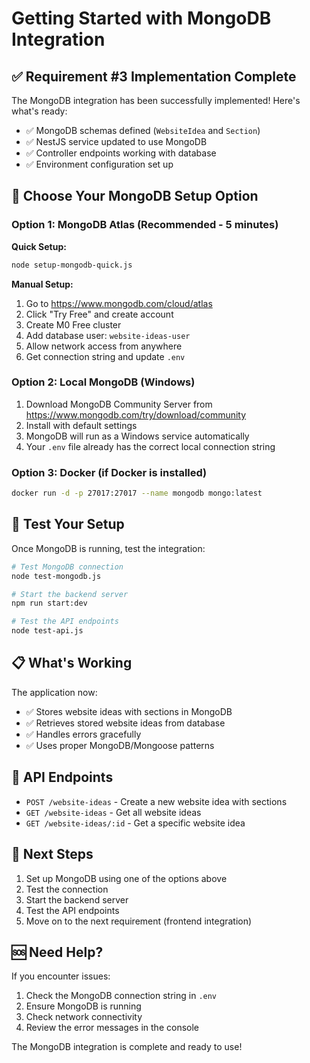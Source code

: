 # Getting Started with MongoDB Integration

## ✅ Requirement #3 Implementation Complete

The MongoDB integration has been successfully implemented! Here's what's ready:

- ✅ MongoDB schemas defined (`WebsiteIdea` and `Section`)
- ✅ NestJS service updated to use MongoDB
- ✅ Controller endpoints working with database
- ✅ Environment configuration set up

## 🚀 Choose Your MongoDB Setup Option

### Option 1: MongoDB Atlas (Recommended - 5 minutes)

**Quick Setup:**
```bash
node setup-mongodb-quick.js
```

**Manual Setup:**
1. Go to https://www.mongodb.com/cloud/atlas
2. Click "Try Free" and create account
3. Create M0 Free cluster
4. Add database user: `website-ideas-user`
5. Allow network access from anywhere
6. Get connection string and update `.env`

### Option 2: Local MongoDB (Windows)

1. Download MongoDB Community Server from https://www.mongodb.com/try/download/community
2. Install with default settings
3. MongoDB will run as a Windows service automatically
4. Your `.env` file already has the correct local connection string

### Option 3: Docker (if Docker is installed)

```bash
docker run -d -p 27017:27017 --name mongodb mongo:latest
```

## 🧪 Test Your Setup

Once MongoDB is running, test the integration:

```bash
# Test MongoDB connection
node test-mongodb.js

# Start the backend server
npm run start:dev

# Test the API endpoints
node test-api.js
```

## 📋 What's Working

The application now:
- ✅ Stores website ideas with sections in MongoDB
- ✅ Retrieves stored website ideas from database
- ✅ Handles errors gracefully
- ✅ Uses proper MongoDB/Mongoose patterns

## 🔧 API Endpoints

- `POST /website-ideas` - Create a new website idea with sections
- `GET /website-ideas` - Get all website ideas
- `GET /website-ideas/:id` - Get a specific website idea

## 🎯 Next Steps

1. Set up MongoDB using one of the options above
2. Test the connection
3. Start the backend server
4. Test the API endpoints
5. Move on to the next requirement (frontend integration)

## 🆘 Need Help?

If you encounter issues:
1. Check the MongoDB connection string in `.env`
2. Ensure MongoDB is running
3. Check network connectivity
4. Review the error messages in the console

The MongoDB integration is complete and ready to use! 